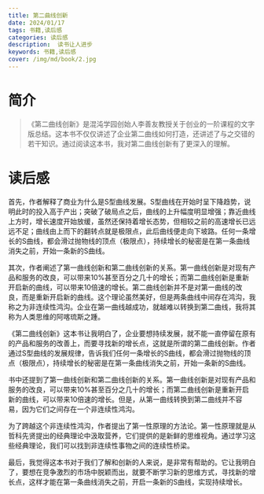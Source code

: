 ```yaml
---
title: 第二曲线创新
date: 2024/01/17
tags: 书籍,读后感
categories: 读后感
description:  读书让人进步
keywords: 书籍,读后感
cover: /img/md/book/2.jpg
---
```

# 简介
> 《第二曲线创新》是混沌学园创始人李善友教授关于创业的一阶课程的文字版总结。这本书不仅仅讲述了企业第二曲线如何打造，还讲述了与之交错的若干知识。通过阅读这本书，我对第二曲线创新有了更深入的理解。

# 读后感
首先，作者解释了商业为什么是S型曲线发展。S型曲线在开始时呈下降趋势，说明此时的投入高于产出；突破了破局点之后，曲线的上升幅度明显增强；靠近曲线上方时，增长速度开始放缓，虽然还保持着增长态势，但相较之前的高速增长已远远不足；曲线由上而下的翻转点就是极限点，此后曲线便走向下坡路。任何一条增长的S曲线，都会滑过抛物线的顶点（极限点），持续增长的秘密是在第一条曲线消失之前，开始一条新的S曲线。

其次，作者阐述了第一曲线创新和第二曲线创新的关系。第一曲线创新是对现有产品和服务的改良，可以带来10%甚至百分之几十的增长；而第二曲线创新是重新开启新的曲线，可以带来10倍速的增长。第二曲线创新并不是对第一曲线的改良，而是重新开启新的曲线。这个理论虽然美好，但是两条曲线中间存在鸿沟，我称之为非连续性鸿沟。企业在第一曲线越成功，就越难以转换到第二曲线，我将其称为人类思维的阿喀琉斯之踵。

《第二曲线创新》这本书让我明白了，企业要想持续发展，就不能一直停留在原有的产品和服务的改善上，而要寻找新的增长点，这就是所谓的第二曲线创新。作者通过S型曲线的发展规律，告诉我们任何一条增长的S曲线，都会滑过抛物线的顶点（极限点），持续增长的秘密是在第一条曲线消失之前，开始一条新的S曲线。

书中还提到了第一曲线创新和第二曲线创新的关系。第一曲线创新是对现有产品和服务的改良，可以带来10%甚至百分之几十的增长；而第二曲线创新是重新开启新的曲线，可以带来10倍速的增长。但是，从第一曲线转换到第二曲线并不容易，因为它们之间存在一个非连续性鸿沟。

为了跨越这个非连续性鸿沟，作者提出了第一性原理的方法论。第一性原理就是从哲科先贤提出的经典理论中汲取营养，它们提供的是新鲜的思维视角。通过学习这些经典理论，我们可以找到非连续性事物之间的连续性桥梁。

最后，我觉得这本书对于我们了解和创新的人来说，是非常有帮助的。它让我明白了，要想在竞争激烈的市场中脱颖而出，就要不断学习新的思维方式，寻找新的增长点，这样才能在第一条曲线消失之前，开启一条新的S曲线，实现持续增长。